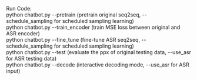 Run Code: \
  python chatbot.py --pretrain (pretrain original seq2seq, --schedule_sampling for scheduled sampling learning) \
  python chatbot.py --train_encoder (train MSE loss between original and ASR encoder) \
  python chatbot.py --fine_tune (fine-tune ASR seq2seq, --schedule_sampling for scheduled sampling learning) \
  python chatbot.py --test (evaluate the ppx of original testing data, --use_asr for ASR testing data) \
  python chatbot.py --decode (interactive decoding mode, --use_asr for ASR input)
